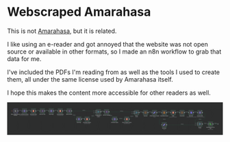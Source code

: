# Webscraped Amarahasa

This is not [Amarahasa](https://en.amarahasa.com/), but it is related.

I like using an e-reader and got annoyed that the website was not open source or available in other formats, so I made an n8n workflow to grab that data for me.

I've included the PDFs I'm reading from as well as the tools I used to create them, all under the same license used by Amarahasa itself.

I hope this makes the content more accessible for other readers as well.

![workflow](./n8n-workflow.png)
